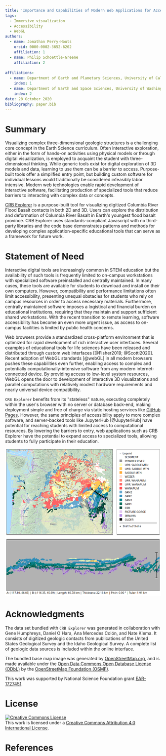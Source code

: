 ```yaml
---
title: 'Importance and Capabilities of Modern Web Applications for Accessible Education: Demonstration of a Purpose-Built Application for Visualizing Geologic Data in 3D'
tags:
  - Immersive visualization
  - Accessibility
  - WebGL
authors:
  - name: Jonathan Perry-Houts
    orcid: 0000-0002-3652-6202
    affiliation: 1
  - name: Philip Schoettle-Greene
    affiliation: 2

affiliations:
  - name: Department of Earth and Planetary Sciences, University of California, Davis
    index: 1
  - name: Department of Earth and Space Sciences, University of Washington, Seattle
    index: 2
date: 28 October 2020
bibliography: paper.bib
---
```


# Summary

Visualizing complex three-dimensional geologic structures is a challenging core concept in the Earth Science curriculum.
Often interactive exploration, either in the form of hands-on activities using physical models or through digital visualization, is employed to acquaint the student with three-dimensional thinking.
While generic tools exist for digital exploration of 3D models and data, learning to use them can be a barrier to access.
Purpose-built tools offer a simplified entry point, but building custom software for individual lessons would traditionally be considered infeasibly labor intensive.
Modern web technologies enable rapid development of interactive software, facilitating production of specialized tools that reduce barriers to interacting with complex data or concepts.

[CRB Explorer](https://jperryhouts.github.io/CRB-Explorer/) is a purpose-built tool for visualizing digitized Columbia River Flood Basalt contacts in both 2D and 3D.
Users can explore the distribution and deformation of Columbia River Basalt in Earth's youngest flood basalt province.
CRB Explorer uses standards-compliant Javascript with no third-party libraries and the code base demonstrates patterns and methods for developing complex application-specific educational tools that can serve as a framework for future work.

# Statement of Need

Interactive digital tools are increasingly common in STEM education but the availability of such tools is frequently limited to on-campus workstations with specialized software preinstalled and centrally maintained.
In many cases, these tools are available for students to download and install on their own computers.
However, compatibility and performance limitations often limit accessibility, presenting unequal obstacles for students who rely on campus resources in order to access necessary materials.
Furthermore, centrally maintained software imposes a logistical and financial burden on educational institutions, requiring that they maintain and support sufficient shared workstations.
With the recent transition to remote learning, software accessibility has become an even more urgent issue, as access to on-campus facilities is limited by public health concerns.

Web browsers provide a standardized cross-platform environment that is optimized for rapid development of rich interactive user interfaces.
Several examples of educational tools for life sciences have been released and distributed through custom web interfaces [@Fisher2019; @Scotti2020].
Recent adoption of WebGL standards [@webGL] in all modern browsers pushes these capabilities even further, enabling access to complex and potentially computationally-intensive software from any modern internet-connected device.
By providing access to low-level system resources, WebGL opens the door to development of interactive 3D visualizations and parallel computations with relatively modest hardware requirements and nearly universal device compatibility.

`CRB Explorer` benefits from its "stateless" nature, executing completely within the user's browser with no server or database back-end, making deployment simple and free of charge via static hosting services like [GitHub Pages](https://pages.github.com/).
However, the same principles of accessibility apply to more complex software, and server-backed tools like JupyterHub [@JupyterHub] have potential for reaching students with limited access to computational resources.
By lowering the barriers to entry, web applications such as CRB Explorer have the potential to expand access to specialized tools, allowing students to fully participate in their education.

![CRB Explorer is an interactive tool for visualizing geologic contacts within the Columbia River Flood Basalts](screenshot.png)

# Acknowledgments

The data set bundled with `CRB Explorer` was generated in collaboration with Gene Humphreys, Daniel O'Hara, Ana Mercedes Col&oacute;n, and Nate Klema. It consists of digitized geologic contacts from publications of the United States Geological Survey and the Idaho Geological Survey. A complete list of geologic data sources is included within the online interface.

The bundled base map image was generated by [OpenStreetMap.org](https://www.openstreetmap.org/export#map=7/46.054/-120.004&layers=C), and is made available under the [Open Data Commons Open Database License (ODbL)](https://opendatacommons.org/licenses/odbl/) by the [OpenStreetMap Foundation (OSMF)](https://osmfoundation.org/).

This work was supported by National Science Foundation grant [EAR-1727451](https://www.nsf.gov/awardsearch/showAward?AWD_ID=1727451).

# License

<a rel="license" href="http://creativecommons.org/licenses/by/4.0/"><img alt="Creative Commons License" style="border-width:0" src="https://i.creativecommons.org/l/by/4.0/88x31.png" /></a><br />This work is licensed under a <a rel="license" href="http://creativecommons.org/licenses/by/4.0/">Creative Commons Attribution 4.0 International License</a>.

# References

